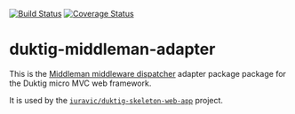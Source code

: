 [![Build Status](https://travis-ci.org/iuravic/duktig-middleman-adapter.svg?branch=master)](https://travis-ci.org/iuravic/duktig-middleman-adapter) [![Coverage Status](https://coveralls.io/repos/github/iuravic/duktig-middleman-adapter/badge.svg?branch=master)](https://coveralls.io/github/iuravic/duktig-middleman-adapter?branch=master)

# duktig-middleman-adapter

This is the [Middleman middleware dispatcher](https://github.com/mindplay-dk/middleman) adapter package package for the Duktig micro MVC web framework. 

It is used by the [`iuravic/duktig-skeleton-web-app`](https://github.com/iuravic/duktig-skeleton-web-app) project.
